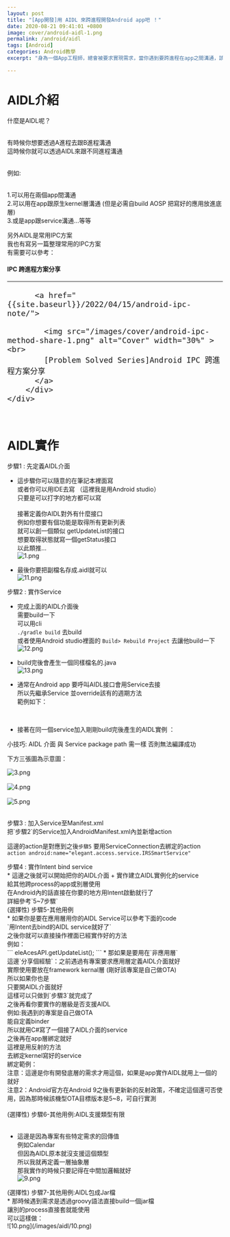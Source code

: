 ```yaml
---
layout: post
title: "[App開發]用 AIDL 來跨進程開發Android app吧 ！"
date: 2020-08-21 09:41:01 +0800
image: cover/android-aidl-1.png
permalink: /android/aidl
tags: [Android]
categories: Android教學
excerpt: "身為一個App工程師，總會被要求實現需求，當你遇到要跨進程在app之間溝通，該怎麼做呢？"

---
```


<h1 class="c-border-main-title">AIDL介紹</h1>
<div class="c-border-content-title-4">什麼是AIDL呢？<br></div><br>

有時候你想要透過A進程去跟B進程溝通<br>
這時候你就可以透過AIDL來跟不同進程溝通<br><br>
<div class="c-border-content-title-4">例如:<br></div><br>

1.可以用在兩個app間溝通<br>
2.可以用在app跟原生kernel層溝通 (但是必需自build AOSP 把寫好的應用放進底層)<br>
3.或是app跟service溝通...等等<br>

另外AIDL是常用IPC方案<br>
我也有寫另一篇整理常用的IPC方案<br>
有需要可以參考：<br>

<div class="card py-4 h-100">
    <div class="card-body text-center">
        <i class="fas fa-map-marked-alt text-primary mb-2"></i>
        <h4 class="text-uppercase m-0 " >IPC 跨進程方案分享</h4>
        <hr class="my-4 mx-auto" />
        <div style="font-size: 1.5em;">

          <a href="{{site.baseurl}}/2022/04/15/android-ipc-note/">

            <img src="/images/cover/android-ipc-method-share-1.png" alt="Cover" width="30%" ><br>
            [Problem Solved Series]Android IPC 跨進程方案分享
          </a>
        </div>
    </div>
</div>
<br>
<h1 class="c-border-main-title">AIDL實作</h1>

<div class="c-border-content-title-1">步驟1 : 先定義AIDL介面 <br></div>

* 這步驟你可以隨意的在筆記本裡面寫 <br>
或者你可以用IDE去寫 （這裡我是用Android studio）<br>
只要是可以打字的地方都可以寫 <br><br>
接著定義你AIDL對外有什麼接口 <br>
 例如你想要有個功能是取得所有更新列表  <br>
 就可以創一個類似 getUpdateList的接口 <br>
 想要取得狀態就寫一個getStatus接口 <br>
 以此類推... <br>
![1.png](/images/aidl/1.png)<br>


* 最後你要把副檔名存成.aidl就可以 <br>
 ![11.png](/images/aidl/11.png)<br>

<div class="c-border-content-title-1">步驟2 : 實作Service<br></div>

* 完成上面的AIDL介面後<br>
需要build一下<br>
可以用cli<br>
`./gradle build` 去build<br>
或者使用Android studio裡面的 `Build> Rebuild Project` 去讓他build一下<br>
![12.png](/images/aidl/12.png)<br>


* build完後會產生一個同樣檔名的.java<br>
![13.png](/images/aidl/13.png)<br>

* 通常在Android app 要呼叫AIDL接口會用Service去接<br>
所以先繼承Service 並override該有的週期方法<br>
範例如下：<br>
<script src="https://gist.github.com/waitzShigoto/7f7cbef82fc784a8d44544bf5cbaf55b.js"></script><br>

* 接著在同一個service加入剛剛build完後產生的AIDL實例 ：<br>
<script src="https://gist.github.com/waitzShigoto/d7bdc13de183beebcda4add00ecf8458.js"></script>

<div class="c-border-content-title-4">小技巧: AIDL 介面 與 Service package path 需一樣 否則無法編譯成功</div>

下方三張圖為示意圖：<br>

![3.png](/images/aidl/3.png)<br><br>
![4.png](/images/aidl/4.png)<br><br>
![5.png](/images/aidl/5.png)<br><br>
<div class="c-border-content-title-1">步驟3 : 加入Service至Manifest.xml<br></div>
把`步驟2`的Service加入AndroidManifest.xml內並新增action<br>
<script src="https://gist.github.com/waitzShigoto/873470afaa8317265c25ac02fc8832b3.js"></script>

這邊的action是對應到之後`步驟5` 要用ServiceConnection去綁定的action<br>
`action android:name="elegant.access.service.IRSSmartService"`

<div class="c-border-content-title-1">步驟4 : 實作Intent bind service<br></div>
* 這邊之後就可以開始把你的AIDL介面 + 實作建立AIDL實例化的service<br>
給其他跨process的app或別層使用<br>
在Android內的話直接在你要的地方用Intent啟動就行了<br>
詳細參考`5~7步驟`<br>


<div class="c-border-content-title-1">(選擇性) 步驟5-其他用例<br></div>
* 如果你是要在應用層用你的AIDL Service可以參考下面的code<br>
`用Intent去bind的AIDL service就好了`<br>
<script src="https://gist.github.com/waitzShigoto/ab90b84bcdc96f98ec498045b68c57e5.js"></script>
之後你就可以直接操作裡面已經實作好的方法<br>
例如：<br>
```
eleAcesAPI.getUpdateList();
```
* 那如果是要用在`非應用層`<br>
這邊`分享個經驗`：之前遇過有專案要求應用層定義AIDL介面就好<br>
實際使用要放在framework kernal層 (剛好該專案是自己做OTA)<br>
所以如果你也是<br>
只要開AIDL介面就好<br>
這樣可以只做到`步驟3`就完成了<br>
之後再看你要實作的層級是否支援AIDL<br>
例如:我遇到的專案是自己做OTA<br>
能自定義binder<br>
所以就用C#寫了一個接了AIDL介面的service<br>
之後再在app層綁定就好<br>
這裡是用反射的方法<br>
去綁定kernel寫好的service<br>
綁定範例：<br>
<script src="https://gist.github.com/waitzShigoto/364a1289647d7676a7b51e35d21c4899.js"></script>

<div class="c-border-content-title-4">注意：這邊是你有開發底層的需求才用這個，如果是app實作AIDL就用上一個的就好</div>
<div class="c-border-content-title-4">注意2：Android官方在Android 9之後有更新新的反射政策，不確定這個還可否使用，因為那時候該機型OTA目標版本是5~8，可自行實測</div><br>


<div class="c-border-content-title-1">(選擇性) 步驟6-其他用例:AIDL支援類型有限</div><br>

* 這邊是因為專案有些特定需求的回傳值<br>
例如Calendar<br>
但因為AIDL原本就沒支援這個類型<br>
所以我就再定義一層抽象層<br>
那我實作的時候只要記得在中間加邏輯就好<br>
![9.png](/images/aidl/9.png)

<div class="c-border-content-title-1">(選擇性) 步驟7-其他用例:AIDL包成Jar檔<br></div>
*  那時候遇到需求是透過groovy語法直接build一個jar檔<br>
讓別的process直接套就能使用<br>
可以這樣做：<br>
![10.png](/images/aidl/10.png)
